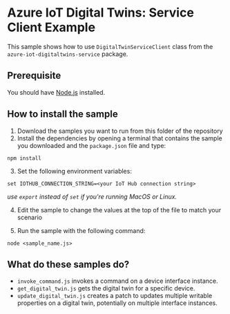 # Azure IoT Digital Twins: Service Client Example

This sample shows how to use `DigitalTwinServiceClient` class from the `azure-iot-digitaltwins-service` package.

## Prerequisite

You should have [Node.js](https://nodejs.org/en/) installed.

## How to install the sample

1. Download the samples you want to run from this folder of the repository
2. Install the dependencies by opening a terminal that contains the sample you downloaded and the `package.json` file and type:

```shell
npm install
```

3. Set the following environment variables:

```shell
set IOTHUB_CONNECTION_STRING=<your IoT Hub connection string>
```
*use `export` instead of `set` if you're running MacOS or Linux.*

4. Edit the sample to change the values at the top of the  file to match your scenario

5. Run the sample with the following command:

```shell
node <sample_name.js>
```

## What do these samples do?

- `invoke_command.js` invokes a command on a device interface instance.
- `get_digital_twin.js` gets the digital twin for a specific device.
- `update_digital_twin.js` creates a patch to updates multiple writable properties on a digital twin, potentially on multiple interface instances.
